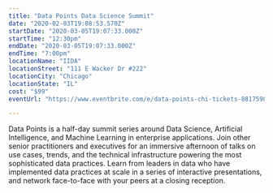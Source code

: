 ```yaml
---
title: "Data Points Data Science Summit"
date: "2020-02-03T19:08:53.570Z"
startDate: "2020-03-05T19:07:33.000Z"
startTime: "12:30pm"
endDate: "2020-03-05T19:07:33.000Z"
endTime: "7:00pm"
locationName: "IIDA"
locationStreet: "111 E Wacker Dr #222"
locationCity: "Chicago"
locationState: "IL"
cost: "$99"
eventUrl: "https://www.eventbrite.com/e/data-points-chi-tickets-88175901495"

---
```


Data Points is a half-day summit series around Data Science, Artificial Intelligence, and Machine Learning in enterprise applications. Join other senior practitioners and executives for an immersive afternoon of talks on use cases, trends, and the technical infrastructure powering the most sophisticated data practices. Learn from leaders in data who have implemented data practices at scale in a series of interactive presentations, and network face-to-face with your peers at a closing reception.

